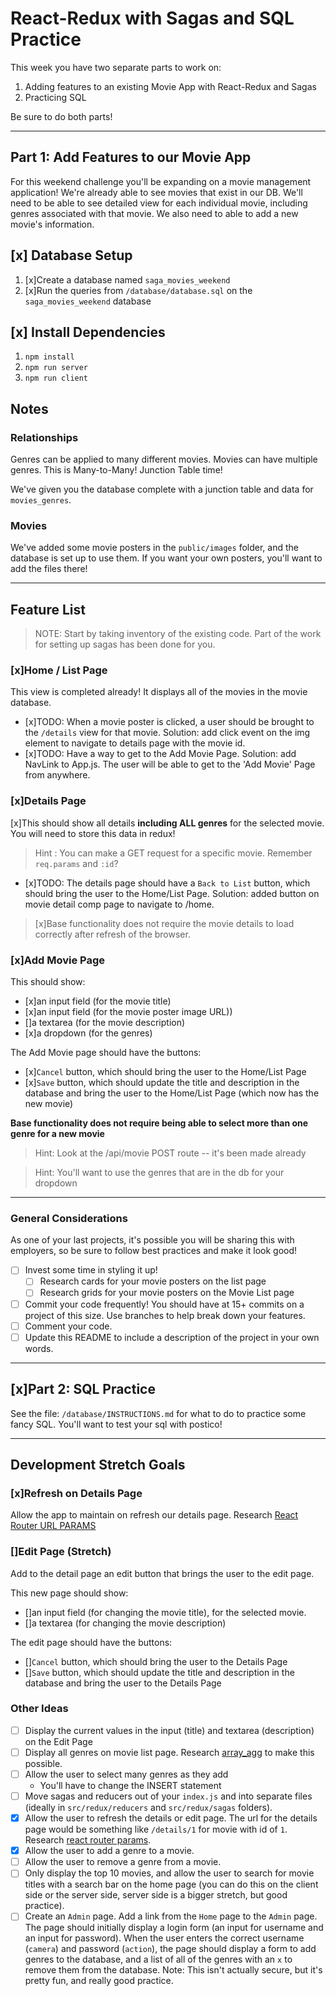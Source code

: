 # React-Redux with Sagas and SQL Practice

This week you have two separate parts to work on:

1. Adding features to an existing Movie App with React-Redux and Sagas
2. Practicing SQL

Be sure to do both parts!

---

## Part 1: Add Features to our Movie App

For this weekend challenge you'll be expanding on a movie management application! We're already able to see movies that exist in our DB. We'll need to be able to see detailed view for each individual movie, including genres associated with that movie. We also need to able to add a new movie's information.

## [x] Database Setup

1. [x]Create a database named `saga_movies_weekend`
2. [x]Run the queries from `/database/database.sql` on the `saga_movies_weekend` database

## [x] Install Dependencies

1. `npm install`
2. `npm run server`
3. `npm run client`

## Notes

### Relationships
Genres can be applied to many different movies. Movies can have multiple genres. This is Many-to-Many! Junction Table time!

We've given you the database complete with a junction table and data for `movies_genres`.
 
### Movies
We've added some movie posters in the `public/images` folder, and the database is set up to use them. If you want your own posters, you'll want to add the files there!

---

## Feature List

> NOTE: Start by taking inventory of the existing code. Part of the work for setting up sagas has been done for you.

### [x]Home / List Page

This view is completed already! It displays all of the movies in the movie database. 

- [x]TODO: When a movie poster is clicked, a user should be brought to the `/details` view for that movie. Solution: add click event on the img element to navigate to details page with the movie id. 
- [x]TODO: Have a way to get to the Add Movie Page. Solution: add NavLink to App.js. The user will be able to get to the  'Add Movie' Page from anywhere.

### [x]Details Page

[x]This should show all details **including ALL genres** for the selected movie. You will need to store this data in redux!

 > Hint : You can make a GET request for a specific movie. Remember `req.params` and `:id`?

- [x]TODO: The details page should have a `Back to List` button, which should bring the user to the Home/List Page. Solution: added button on movie detail comp page to navigate to /home.

> [x]Base functionality does not require the movie details to load correctly after refresh of the browser.

### [x]Add Movie Page

This should show:

- [x]an input field (for the movie title)
- [x]an input field (for the movie poster image URL))
- []a textarea (for the movie description)
- [x]a dropdown (for the genres)

The Add Movie page should have the buttons:

- [x]`Cancel` button, which should bring the user to the Home/List Page
- [x]`Save` button, which should update the title and description in the database and bring the user to the Home/List Page (which now has the new movie)

**Base functionality does not require being able to select more than one genre for a new movie**

> Hint: Look at the /api/movie POST route -- it's been made already

> Hint: You'll want to use the genres that are in the db for your dropdown

---

### General Considerations

As one of your last projects, it's possible you will be sharing this with employers, so be sure to follow best practices and make it look good!

- [ ] Invest some time in styling it up!
    - [ ] Research cards for your movie posters on the list page
    - [ ] Research grids for your movie posters on the Movie List page
- [ ] Commit your code frequently! You should have at 15+ commits on a project of this size. Use branches to help break down your features.
- [ ] Comment your code.
- [ ] Update this README to include a description of the project in your own words.

---

## [x]Part 2: SQL Practice

See the file: `/database/INSTRUCTIONS.md` for what to do to practice some fancy SQL. You'll want to test your sql with postico!

---

## Development Stretch Goals

### [x]Refresh on Details Page
Allow the app to maintain on refresh our details page.
Research [React Router URL PARAMS](https://reactrouter.com/web/example/url-params) 

### []Edit Page (Stretch)
Add to the detail page an edit button that brings the user to the edit page.

This new page should show:

- []an input field (for changing the movie title), for the selected movie.
- []a textarea (for changing the movie description)

The edit page should have the buttons:

- []`Cancel` button, which should bring the user to the Details Page
- []`Save` button, which should update the title and description in the database and bring the user to the Details Page

### Other Ideas

- [ ] Display the current values in the input (title) and textarea (description) on the Edit Page
- [ ] Display all genres on movie list page. Research [array_agg](https://stackoverflow.com/questions/43458174/how-to-save-and-return-javascript-object-with-subarray-in-normalized-sql) to make this possible.
- [ ] Allow the user to select many genres as they add
    - You'll have to change the INSERT statement
- [ ] Move sagas and reducers out of your `index.js` and into separate files (ideally in `src/redux/reducers` and `src/redux/sagas` folders).
- [x] Allow the user to refresh the details or edit page. The url for the details page would be something like `/details/1` for movie with id of `1`. Research [react router params](https://reacttraining.com/react-router/web/example/url-params).
- [x] Allow the user to add a genre to a movie.
- [ ] Allow the user to remove a genre from a movie.
- [ ] Only display the top 10 movies, and allow the user to search for movie titles with a search bar on the home page (you can do this on the client side or the server side, server side is a bigger stretch, but good practice).
- [ ] Create an `Admin` page. Add a link from the `Home` page to the `Admin` page. The page should initially display a login form (an input for username and an input for password). When the user enters the correct username (`camera`) and password (`action`), the page should display a form to add genres to the database, and a list of all of the genres with an `x` to remove them from the database. Note: This isn't actually secure, but it's pretty fun, and really good practice.
